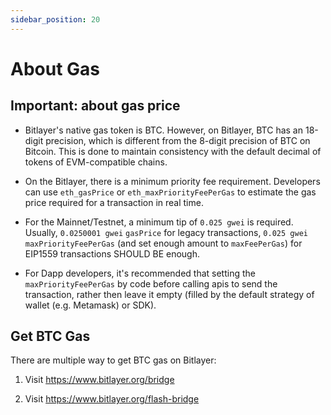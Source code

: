 ```yaml
---
sidebar_position: 20
---
```


# About Gas

## Important: about gas price
- Bitlayer's native gas token is BTC. However, on Bitlayer, BTC has an 18-digit precision, which is different from the 8-digit precision of BTC on Bitcoin. This is done to maintain consistency with the default decimal of tokens of EVM-compatible chains.

- On the Bitlayer, there is a minimum priority fee requirement. Developers can use `eth_gasPrice` or `eth_maxPriorityFeePerGas` to estimate the gas price required for a transaction in real time.

- For the Mainnet/Testnet, a minimum tip of `0.025 gwei` is required. Usually, `0.0250001 gwei` `gasPrice` for legacy transactions, `0.025 gwei` `maxPriorityFeePerGas` (and set enough amount to `maxFeePerGas`) for EIP1559 transactions SHOULD BE enough.

- For Dapp developers, it's recommended that setting the `maxPriorityFeePerGas` by code before calling apis to send the transaction, rather then leave it empty (filled by the default strategy of wallet (e.g. Metamask) or SDK).

## Get BTC Gas

There are multiple way to get BTC gas on Bitlayer:

1. Visit https://www.bitlayer.org/bridge

2. Visit https://www.bitlayer.org/flash-bridge 
